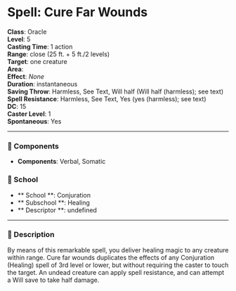 
# Spell: Cure Far Wounds
**Class**: Oracle  
**Level**: 5  
**Casting Time**: 1 action  
**Range**: close (25 ft. + 5 ft./2 levels)  
**Target**: one creature  
**Area**:   
**Effect**: _None_  
**Duration**: instantaneous  
**Saving Throw**: Harmless, See Text, Will half (Will half (harmless); see text)  
**Spell Resistance**: Harmless, See Text, Yes (yes (harmless); see text)  
**DC**: 15  
**Caster Level**: 1  
**Spontaneous**: Yes

---

### 🔮 Components
- **Components**: Verbal, Somatic

### 🏫 School
- ** School **: Conjuration
- ** Subschool **: Healing
- ** Descriptor **: undefined
---

### 📜 Description
By means of this remarkable spell, you deliver healing magic to any creature within range. Cure far wounds duplicates the effects of any Conjuration (Healing) spell of 3rd level or lower, but without requiring the caster to touch the target. An undead creature can apply spell resistance, and can attempt a Will save to take half damage.
